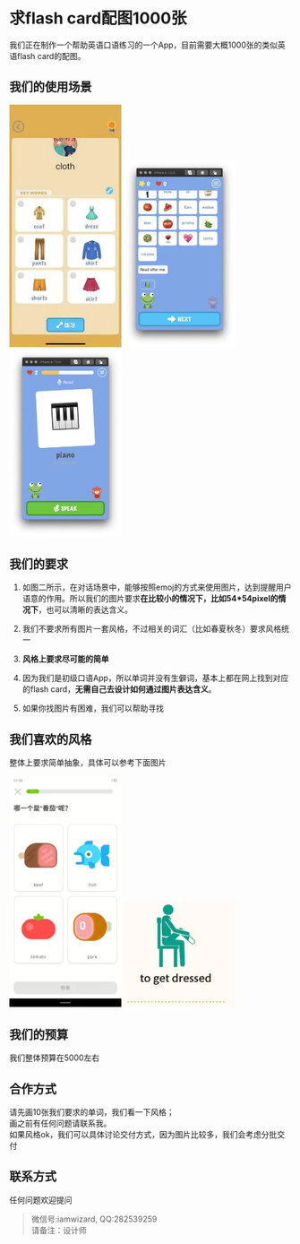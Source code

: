 # 求flash card配图1000张

我们正在制作一个帮助英语口语练习的一个App，目前需要大概1000张的类似英语flash card的配图。

## 我们的使用场景
<img src="./pic/scene.png" width="200">
<img src="./pic/scene2.png" width="200">
<img src="./pic/scene3.png" width="200">

## 我们的要求
1. 如图二所示，在对话场景中，能够按照emoj的方式来使用图片，达到提醒用户语意的作用。所以我们的图片要求**在比较小的情况下，比如54*54pixel的情况下**，也可以清晰的表达含义。

2. 我们不要求所有图片一套风格，不过相关的词汇（比如春夏秋冬）要求风格统一

3. **风格上要求尽可能的简单**

4. 因为我们是初级口语App，所以单词并没有生僻词，基本上都在网上找到对应的flash card，**无需自己去设计如何通过图片表达含义**。

5. 如果你找图片有困难，我们可以帮助寻找

## 我们喜欢的风格
整体上要求简单抽象，具体可以参考下面图片

<img src="./pic/style1.png" width="200">
<img src="./pic/style2.png" width="200">

## 我们的预算
我们整体预算在5000左右

## 合作方式
请先画10张我们要求的单词，我们看一下风格；  
画之前有任何问题请联系我。  
如果风格ok，我们可以具体讨论交付方式，因为图片比较多，我们会考虑分批交付

## 联系方式
任何问题欢迎提问

> 微信号:iamwizard, QQ:282539259  
> 请备注：设计师


